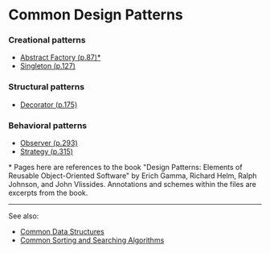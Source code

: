 # Common Design Patterns

### Creational patterns

<!-- [2/5] -->

- [Abstract Factory (p.87)*](./creational-patterns/AbstractFactory/AbstractFactory.ts)
- [Singleton (p.127)](./creational-patterns/Singleton/Singleton.ts)

### Structural patterns

<!-- [1/7] -->

- [Decorator (p.175)](./structural-patterns/Decorator/Decorator.ts)

### Behavioral patterns

<!-- [2/11] -->

- [Observer (p.293)](./behavioral-patterns/Observer/Observer.ts)
- [Strategy (p.315)](./behavioral-patterns/Strategy/Strategy.ts)

<!--
Simplest and most common patterns

- Factory Method (p.107)
- Composite (p.163)
- Template Method (p.325)
-->

<!--
Interesting patterns

- State
- Adapter, Facade
- Command
- Iterator
- Proxy
- Compound
-->

\* Pages here are references to the book "Design Patterns: Elements of Reusable Object-Oriented Software" by Erich Gamma, Richard Helm, Ralph Johnson, and John Vlissides. Annotations and schemes within the files are excerpts from the book.

---

See also:
- [Common Data Structures](https://github.com/stuymedova/common-data-structures)
- [Common Sorting and Searching Algorithms](https://github.com/stuymedova/common-sorting-and-searching-algorithms)
